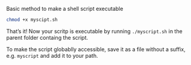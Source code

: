 Basic method to make a shell script executable

```sh
chmod +x myscipt.sh
```

That’s it! Now your scritp is executable by running `​./myscript.sh`​ in the parent folder containg the script.

To make the script globablly accessible, save it as a file without a suffix, e.g. `​myscript`​ and add it to your `​`​path.
